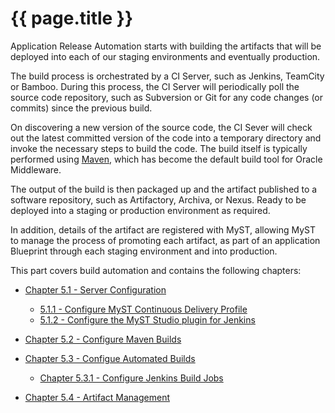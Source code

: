 # {{ page.title }}

Application Release Automation starts with building the artifacts that will be deployed into each of our staging environments and eventually production.

The build process is orchestrated by a CI Server, such as Jenkins, TeamCity or Bamboo. During this process, the CI Server will periodically poll the source code repository, such as Subversion or Git for any code changes (or commits) since the previous build. 

On discovering a new version of the source code, the CI Sever will check out the latest committed version of the code into a temporary directory and invoke the necessary steps to build the code.  The build itself is typically performed using [Maven](https://en.wikipedia.org/wiki/Maven), which has become the default build tool for Oracle Middleware.

The output of the build is then packaged up and the artifact published to a software repository, such as Artifactory, Archiva, or Nexus. Ready to be deployed into a staging or production environment as required.

In addition, details of the artifact are registered with MyST, allowing MyST to manage the process of promoting each artifact, as part of an application Blueprint through each staging environment and into production.

This part covers build automation and contains the following chapters:

* [Chapter 5.1 - Server Configuration](5.1.buildServerConfiguration/5.1.0.buildServerConfiguration.md)
    * [5.1.1 - Configure MyST Continuous Delivery Profile](5.1.buildServerConfiguration/5.1.1.configureContinuousDeliveryProfile.md)
    * [5.1.2 - Configure the MyST Studio plugin for Jenkins](5.1.buildServerConfiguration/5.1.2.configureJenkinsPlugin.md)


* [Chapter 5.2 - Configure Maven Builds](5.2.configureMavenBuild/5.2.0.configureMavenBuild.md)  

* [Chapter 5.3 - Configue Automated Builds ](5.3.configureAutomatedBuild/5.3.0.configureAutomatedBuild.md)
    * [Chapter 5.3.1 - Configure Jenkins Build Jobs](5.3.configureJenkinsBuild/5.3.1.configureJenkinsBuild.md)


* [Chapter 5.4 - Artifact Management](5.4.artifactManagement/5.4.0.artifactManagement.md)
